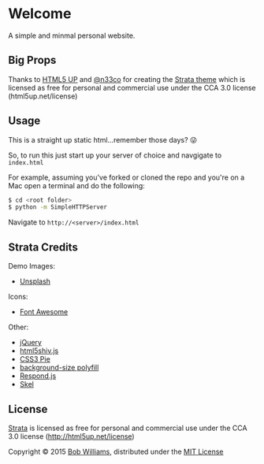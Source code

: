 # Welcome

A simple and minmal personal website.

## Big Props

Thanks to [HTML5 UP](html5up.net) and [@n33co](https://twitter.com/@n33co) for creating the [Strata theme](http://html5up.net/strata) which is licensed as free for personal and commercial use under the CCA 3.0 license (html5up.net/license)

## Usage

This is a straight up static html...remember those days?  :stuck_out_tongue_winking_eye:    

So, to run this just start up your server of choice and navgigate to `index.html`

For example, assuming you've forked or cloned the repo and you're on a Mac open a terminal and do the following:

```sh
$ cd <root folder>
$ python -m SimpleHTTPServer
```

Navigate to `http://<server>/index.html`

## Strata Credits

Demo Images:

* [Unsplash](https://unsplash.com/)

Icons:

* [Font Awesome](http://fortawesome.github.io/Font-Awesome/)

Other:

* [jQuery](http://jquery.com/)
* [html5shiv.js](https://github.com/afarkas/html5shiv)
* [CSS3 Pie](http://css3pie.com/)
* [background-size polyfill](https://github.com/louisremi)
* [Respond.js](https://github.com/scottjehl/Respond)
* [Skel](https://github.com/n33/skel)

## License

[Strata](http://html5up.net/strata) is licensed as free for personal and commercial use under the CCA 3.0 license (http://html5up.net/license)

Copyright © 2015 [Bob Williams](https://github.com/bobwilliams), distributed under the [MIT License](LICENSE.md)